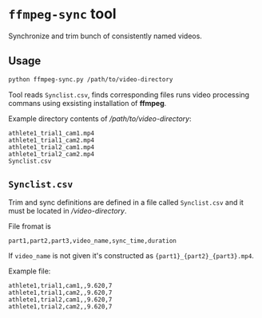 # `ffmpeg-sync` tool

Synchronize and trim bunch of consistently named videos.

## Usage

```sh
python ffmpeg-sync.py /path/to/video-directory
```

Tool reads `Synclist.csv`, finds corresponding files runs video processing commans using exsisting installation of **ffmpeg**.

Example directory contents of */path/to/video-directory*:
```
athlete1_trial1_cam1.mp4
athlete1_trial1_cam2.mp4
athlete1_trial2_cam1.mp4
athlete1_trial2_cam2.mp4
Synclist.csv
```


## `Synclist.csv`

Trim and sync definitions are defined in a file called `Synclist.csv` and it must be located in */video-directory*.

File fromat is

```csv
part1,part2,part3,video_name,sync_time,duration
```

If `video_name` is not given it's constructed as `{part1}_{part2}_{part3}.mp4`.

Example file:

```csv
athlete1,trial1,cam1,,9.620,7
athlete1,trial1,cam2,,9.620,7
athlete1,trial2,cam1,,9.620,7
athlete1,trial2,cam2,,9.620,7
```
